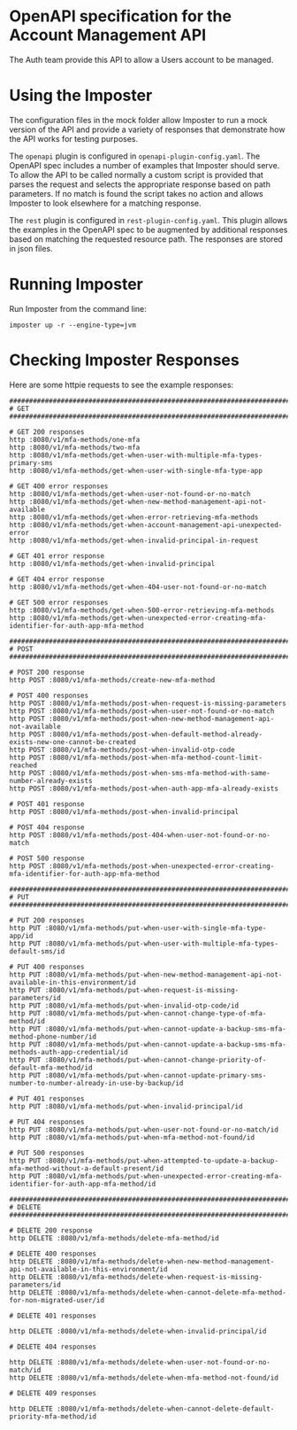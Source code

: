 # OpenAPI specification for the Account Management API

The Auth team provide this API to allow a Users account to be managed.

# Using the Imposter

The configuration files in the mock folder allow Imposter to run a mock version of the API and
provide a variety of responses that demonstrate how the API works for testing purposes.

The `openapi` plugin is configured in `openapi-plugin-config.yaml`.
The OpenAPI spec includes a number of examples that Imposter should serve. To allow the API to be
called normally a custom script is provided that parses the request and selects the appropriate
response based on path parameters. If no match is found the script takes no action and allows Imposter
to look elsewhere for a matching response.

The `rest` plugin is configured in `rest-plugin-config.yaml`.
This plugin allows the examples in the OpenAPI spec to be augmented by additional responses based on
matching the requested resource path. The responses are stored in json files.

# Running Imposter

Run Imposter from the command line:

```shell
imposter up -r --engine-type=jvm
```

# Checking Imposter Responses

Here are some httpie requests to see the example responses:

```shell
#########################################################################################################
# GET
#########################################################################################################

# GET 200 responses
http :8080/v1/mfa-methods/one-mfa
http :8080/v1/mfa-methods/two-mfa
http :8080/v1/mfa-methods/get-when-user-with-multiple-mfa-types-primary-sms
http :8080/v1/mfa-methods/get-when-user-with-single-mfa-type-app

# GET 400 error responses
http :8080/v1/mfa-methods/get-when-user-not-found-or-no-match
http :8080/v1/mfa-methods/get-when-new-method-management-api-not-available
http :8080/v1/mfa-methods/get-when-error-retrieving-mfa-methods
http :8080/v1/mfa-methods/get-when-account-management-api-unexpected-error
http :8080/v1/mfa-methods/get-when-invalid-principal-in-request

# GET 401 error response
http :8080/v1/mfa-methods/get-when-invalid-principal

# GET 404 error response
http :8080/v1/mfa-methods/get-when-404-user-not-found-or-no-match

# GET 500 error responses
http :8080/v1/mfa-methods/get-when-500-error-retrieving-mfa-methods
http :8080/v1/mfa-methods/get-when-unexpected-error-creating-mfa-identifier-for-auth-app-mfa-method

#########################################################################################################
# POST
#########################################################################################################

# POST 200 response
http POST :8080/v1/mfa-methods/create-new-mfa-method

# POST 400 responses
http POST :8080/v1/mfa-methods/post-when-request-is-missing-parameters
http POST :8080/v1/mfa-methods/post-when-user-not-found-or-no-match
http POST :8080/v1/mfa-methods/post-when-new-method-management-api-not-available
http POST :8080/v1/mfa-methods/post-when-default-method-already-exists-new-one-cannot-be-created
http POST :8080/v1/mfa-methods/post-when-invalid-otp-code
http POST :8080/v1/mfa-methods/post-when-mfa-method-count-limit-reached
http POST :8080/v1/mfa-methods/post-when-sms-mfa-method-with-same-number-already-exists
http POST :8080/v1/mfa-methods/post-when-auth-app-mfa-already-exists

# POST 401 response
http POST :8080/v1/mfa-methods/post-when-invalid-principal

# POST 404 response
http POST :8080/v1/mfa-methods/post-404-when-user-not-found-or-no-match

# POST 500 response
http POST :8080/v1/mfa-methods/post-when-unexpected-error-creating-mfa-identifier-for-auth-app-mfa-method

#########################################################################################################
# PUT
#########################################################################################################

# PUT 200 responses
http PUT :8080/v1/mfa-methods/put-when-user-with-single-mfa-type-app/id
http PUT :8080/v1/mfa-methods/put-when-user-with-multiple-mfa-types-default-sms/id

# PUT 400 responses
http PUT :8080/v1/mfa-methods/put-when-new-method-management-api-not-available-in-this-environment/id
http PUT :8080/v1/mfa-methods/put-when-request-is-missing-parameters/id
http PUT :8080/v1/mfa-methods/put-when-invalid-otp-code/id
http PUT :8080/v1/mfa-methods/put-when-cannot-change-type-of-mfa-method/id
http PUT :8080/v1/mfa-methods/put-when-cannot-update-a-backup-sms-mfa-method-phone-number/id
http PUT :8080/v1/mfa-methods/put-when-cannot-update-a-backup-sms-mfa-methods-auth-app-credential/id
http PUT :8080/v1/mfa-methods/put-when-cannot-change-priority-of-default-mfa-method/id
http PUT :8080/v1/mfa-methods/put-when-cannot-update-primary-sms-number-to-number-already-in-use-by-backup/id

# PUT 401 responses
http PUT :8080/v1/mfa-methods/put-when-invalid-principal/id

# PUT 404 responses
http PUT :8080/v1/mfa-methods/put-when-user-not-found-or-no-match/id
http PUT :8080/v1/mfa-methods/put-when-mfa-method-not-found/id

# PUT 500 responses
http PUT :8080/v1/mfa-methods/put-when-attempted-to-update-a-backup-mfa-method-without-a-default-present/id
http PUT :8080/v1/mfa-methods/put-when-unexpected-error-creating-mfa-identifier-for-auth-app-mfa-method/id

#########################################################################################################
# DELETE
#########################################################################################################

# DELETE 200 response
http DELETE :8080/v1/mfa-methods/delete-mfa-method/id

# DELETE 400 responses
http DELETE :8080/v1/mfa-methods/delete-when-new-method-management-api-not-available-in-this-environment/id
http DELETE :8080/v1/mfa-methods/delete-when-request-is-missing-parameters/id
http DELETE :8080/v1/mfa-methods/delete-when-cannot-delete-mfa-method-for-non-migrated-user/id

# DELETE 401 responses

http DELETE :8080/v1/mfa-methods/delete-when-invalid-principal/id

# DELETE 404 responses

http DELETE :8080/v1/mfa-methods/delete-when-user-not-found-or-no-match/id
http DELETE :8080/v1/mfa-methods/delete-when-mfa-method-not-found/id

# DELETE 409 responses

http DELETE :8080/v1/mfa-methods/delete-when-cannot-delete-default-priority-mfa-method/id

```
